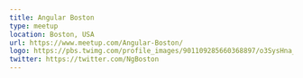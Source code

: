 ```yaml
---
title: Angular Boston
type: meetup
location: Boston, USA
url: https://www.meetup.com/Angular-Boston/
logo: https://pbs.twimg.com/profile_images/901109285660368897/o3SysHna_400x400.jpg
twitter: https://twitter.com/NgBoston
---
```

